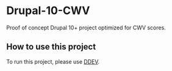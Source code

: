 # Drupal-10-CWV
Proof of concept Drupal 10+ project optimized for CWV scores.

## How to use this project
To run this project, please use [DDEV](https://ddev.readthedocs.io/en/latest/).
